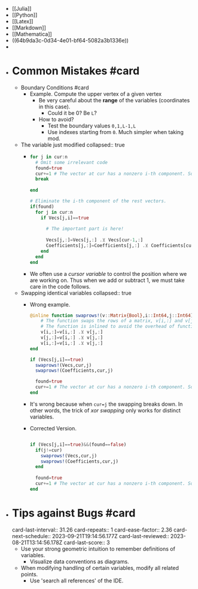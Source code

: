 - [[Julia]]
- [[Python]]
- [[Latex]]
- [[Markdown]]
- [[Mathematica]]
- ((64b9da3c-0d34-4e01-bf64-5082a3b1336e))
-
- # Common Mistakes #card
	- Boundary Conditions #card
		- Example. Compute the upper vertex of a given vertex
			- Be very careful about the **range** of the variables (coordinates in this case).
				- Could it be 0? Be `L`?
			- How to avoid?
				- Test the boundary values `0,1,L-1,L`
				- Use indexes starting from `0`. Much simpler when taking mod.
	- The variable just modified
	  collapsed:: true
		- ```julia
		  for j in cur:n
		    # Omit some irrelevant code
		    found=true
		    cur+=1 # The vector at cur has a nonzero i-th component. So for the next component we start the search from cur+1.
		    break
		    
		  end
		  
		  # Eliminate the i-th component of the rest vectors.
		  if(found)  
		    for j in cur:n
		      if Vecs[j,i]==true
		        
		        # The important part is here!
		        
		        Vecs[j,:]=Vecs[j,:] .⊻ Vecs[cur-1,:]
		        Coefficients[j,:]=Coefficients[j,:] .⊻ Coefficients[cur-1,:]
		      end
		    end
		  end
		  
		  ```
		- We often use a *cursor variable* to control the position where we are working on.
		  Thus when we add or subtract 1, we must take care in the code follows.
	- Swapping identical variables
	  collapsed:: true
		- Wrong example.
		  
		  ```julia
		  @inline function swaprows!(v::Matrix{Bool},i::Int64,j::Int64)
		      # The function swaps the rows of a matrix, v[i,:] and v[j,:].
		      # The function is inlined to avoid the overhead of function call.
		      v[i,:]=v[i,:] .⊻ v[j,:]
		      v[j,:]=v[i,:] .⊻ v[j,:]
		      v[i,:]=v[i,:] .⊻ v[j,:]
		  end
		  
		  if (Vecs[j,i]==true)
		    swaprows!(Vecs,cur,j)
		    swaprows!(Coefficients,cur,j)
		  
		    found=true
		    cur+=1 # The vector at cur has a nonzero i-th component. So for the next component we start the search from cur+1.
		  end
		  ```
		- It's wrong because when `cur=j` the swapping breaks down.
		  In other words, the trick of *xor swapping* only works for distinct variables.
		- Corrected Version.
		  ```julia
		  
		  if (Vecs[j,i]==true)&&(found==false)
		    if(j!=cur)
		      swaprows!(Vecs,cur,j)
		      swaprows!(Coefficients,cur,j)
		    end
		    
		    found=true
		    cur+=1 # The vector at cur has a nonzero i-th component. So for the next component we start the search from cur+1.
		  end
		  
		  ```
- # Tips against Bugs #card
  card-last-interval:: 31.26
  card-repeats:: 1
  card-ease-factor:: 2.36
  card-next-schedule:: 2023-09-21T19:14:56.177Z
  card-last-reviewed:: 2023-08-21T13:14:56.178Z
  card-last-score:: 3
	- Use your strong geometric intuition to remember definitions of variables.
		- Visualize data conventions as diagrams.
	- When modifying handling of certain variables, modify all related points.
		- Use 'search all references' of the IDE.